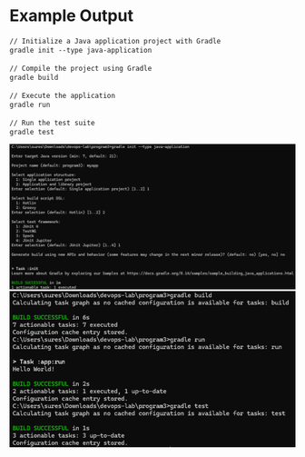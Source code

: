 # Example Output

```
// Initialize a Java application project with Gradle
gradle init --type java-application

// Compile the project using Gradle
gradle build

// Execute the application
gradle run

// Run the test suite
gradle test
```

![Sample Output 1](output1.png)
![Sample Output 2](output2.png)

